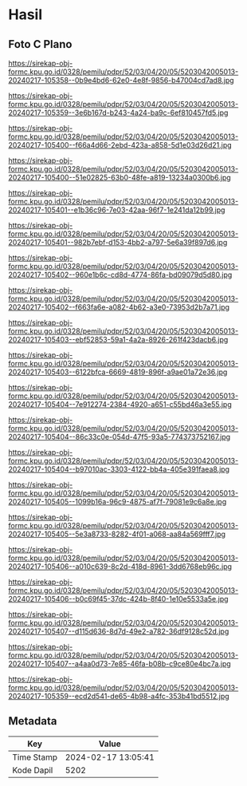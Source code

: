 # Hasil

## Foto C Plano

https://sirekap-obj-formc.kpu.go.id/0328/pemilu/pdpr/52/03/04/20/05/5203042005013-20240217-105358--0b9e4bd6-62e0-4e8f-9856-b47004cd7ad8.jpg

https://sirekap-obj-formc.kpu.go.id/0328/pemilu/pdpr/52/03/04/20/05/5203042005013-20240217-105359--3e6b167d-b243-4a24-ba9c-6ef810457fd5.jpg

https://sirekap-obj-formc.kpu.go.id/0328/pemilu/pdpr/52/03/04/20/05/5203042005013-20240217-105400--f66a4d66-2ebd-423a-a858-5d1e03d26d21.jpg

https://sirekap-obj-formc.kpu.go.id/0328/pemilu/pdpr/52/03/04/20/05/5203042005013-20240217-105400--51e02825-63b0-48fe-a819-13234a0300b6.jpg

https://sirekap-obj-formc.kpu.go.id/0328/pemilu/pdpr/52/03/04/20/05/5203042005013-20240217-105401--e1b36c96-7e03-42aa-96f7-1e241da12b99.jpg

https://sirekap-obj-formc.kpu.go.id/0328/pemilu/pdpr/52/03/04/20/05/5203042005013-20240217-105401--982b7ebf-d153-4bb2-a797-5e6a39f897d6.jpg

https://sirekap-obj-formc.kpu.go.id/0328/pemilu/pdpr/52/03/04/20/05/5203042005013-20240217-105402--960e1b6c-cd8d-4774-86fa-bd09079d5d80.jpg

https://sirekap-obj-formc.kpu.go.id/0328/pemilu/pdpr/52/03/04/20/05/5203042005013-20240217-105402--f663fa6e-a082-4b62-a3e0-73953d2b7a71.jpg

https://sirekap-obj-formc.kpu.go.id/0328/pemilu/pdpr/52/03/04/20/05/5203042005013-20240217-105403--ebf52853-59a1-4a2a-8926-261f423dacb6.jpg

https://sirekap-obj-formc.kpu.go.id/0328/pemilu/pdpr/52/03/04/20/05/5203042005013-20240217-105403--6122bfca-6669-4819-896f-a9ae01a72e36.jpg

https://sirekap-obj-formc.kpu.go.id/0328/pemilu/pdpr/52/03/04/20/05/5203042005013-20240217-105404--7e912274-2384-4920-a651-c55bd46a3e55.jpg

https://sirekap-obj-formc.kpu.go.id/0328/pemilu/pdpr/52/03/04/20/05/5203042005013-20240217-105404--86c33c0e-054d-47f5-93a5-774373752167.jpg

https://sirekap-obj-formc.kpu.go.id/0328/pemilu/pdpr/52/03/04/20/05/5203042005013-20240217-105404--b97010ac-3303-4122-bb4a-405e391faea8.jpg

https://sirekap-obj-formc.kpu.go.id/0328/pemilu/pdpr/52/03/04/20/05/5203042005013-20240217-105405--1099b16a-96c9-4875-af7f-79081e9c6a8e.jpg

https://sirekap-obj-formc.kpu.go.id/0328/pemilu/pdpr/52/03/04/20/05/5203042005013-20240217-105405--5e3a8733-8282-4f01-a068-aa84a569fff7.jpg

https://sirekap-obj-formc.kpu.go.id/0328/pemilu/pdpr/52/03/04/20/05/5203042005013-20240217-105406--a010c639-8c2d-418d-8961-3dd6768eb96c.jpg

https://sirekap-obj-formc.kpu.go.id/0328/pemilu/pdpr/52/03/04/20/05/5203042005013-20240217-105406--b0c69f45-37dc-424b-8f40-1e10e5533a5e.jpg

https://sirekap-obj-formc.kpu.go.id/0328/pemilu/pdpr/52/03/04/20/05/5203042005013-20240217-105407--d115d636-8d7d-49e2-a782-36df9128c52d.jpg

https://sirekap-obj-formc.kpu.go.id/0328/pemilu/pdpr/52/03/04/20/05/5203042005013-20240217-105407--a4aa0d73-7e85-46fa-b08b-c9ce80e4bc7a.jpg

https://sirekap-obj-formc.kpu.go.id/0328/pemilu/pdpr/52/03/04/20/05/5203042005013-20240217-105359--ecd2d541-de65-4b98-a4fc-353b41bd5512.jpg


## Metadata

| Key        | Value               |
| ---------- | ------------------- |
| Time Stamp | 2024-02-17 13:05:41 |
| Kode Dapil | 5202                |



